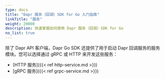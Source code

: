 ```yaml
---
type: docs
title: "Dapr 服务（回调）SDK for Go 入门指南"
linkTitle: "服务"
weight: 20000
description: 快速掌握如何使用 Dapr 服务（回调）SDK for Go
no_list: true
---
```


除了 Dapr API 客户端，Dapr Go SDK 还提供了用于启动 Dapr 回调服务的服务模块。您可以选择通过 gRPC 或 HTTP 来开发这些服务：
 - [HTTP 服务]({{< ref http-service.md >}})
 - [gRPC 服务]({{< ref grpc-service.md >}})
